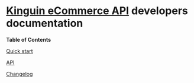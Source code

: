 # [Kinguin eCommerce API](https://www.kinguin.net/integration) developers documentation


**Table of Contents**

[Quick start](quickstart/README.md)

[API](apidocs/README.md)

[Changelog](CHANGELOG.md)